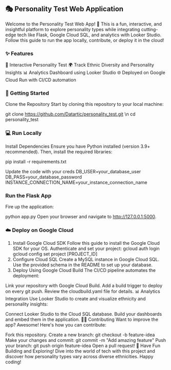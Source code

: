 ## 🎭 Personality Test Web Application
Welcome to the Personality Test Web App! 🚀 This is a fun, interactive, and insightful platform to explore personality types while integrating cutting-edge tech like Flask, Google Cloud SQL, and analytics with Looker Studio. Follow this guide to run the app locally, contribute, or deploy it in the cloud!

### ✨ Features
📝 Interactive Personality Test
🌍 Track Ethnic Diversity and Personality Insights
📊 Analytics Dashboard using Looker Studio
🌐 Deployed on Google Cloud Run with CI/CD automation

### 📂 Getting Started
Clone the Repository
Start by cloning this repository to your local machine:

git clone https://github.com/Datartic/personality_test.git \n
cd personality_test

### 💻 Run Locally
Install Dependencies
Ensure you have Python installed (version 3.9+ recommended). Then, install the required libraries:

pip install -r requirements.txt

Update the code with your creds
DB_USER=your_database_user
DB_PASS=your_database_password
INSTANCE_CONNECTION_NAME=your_instance_connection_name

### Run the Flask App
Fire up the application:

python app.py
Open your browser and navigate to http://127.0.0.1:5000.

### ☁️ Deploy on Google Cloud
1. Install Google Cloud SDK
Follow this guide to install the Google Cloud SDK for your OS. Authenticate and set your project:
gcloud auth login
gcloud config set project [PROJECT_ID]
2. Configure Cloud SQL
Create a MySQL instance in Google Cloud SQL.
Use the provided schema in the README to set up your database.
3. Deploy Using Google Cloud Build
The CI/CD pipeline automates the deployment:

Link your repository with Google Cloud Build.
Add a build trigger to deploy on every git push.
Review the cloudbuild.yaml file for details.
📊 Analytics Integration
Use Looker Studio to create and visualize ethnicity and personality insights:

Connect Looker Studio to the Cloud SQL database.
Build your dashboards and embed them in the application.
👩‍💻 Contributing
Want to improve the app? Awesome! Here's how you can contribute:

Fork this repository.
Create a new branch:
git checkout -b feature-idea
Make your changes and commit:
git commit -m "Add amazing feature"
Push your branch:
git push origin feature-idea
Open a pull request!
🎉 Have Fun Building and Exploring!
Dive into the world of tech with this project and discover how personality types vary across diverse ethnicities. Happy coding!